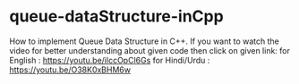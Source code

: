 # queue-dataStructure-inCpp
How to implement Queue Data Structure in C++.
If you want to watch the video for better understanding about given code then click on given link:
for English :  https://youtu.be/ilccOpCl6Gs
for Hindi/Urdu : https://youtu.be/O38K0xBHM6w
 

